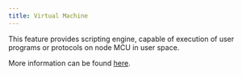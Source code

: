 ```yaml
---
title: Virtual Machine
---
```


This feature provides scripting engine, capable of execution of user programs or protocols on node MCU in user space.

More information can be found [here](vm.md).
